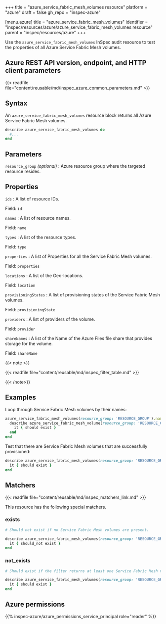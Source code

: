 +++
title = "azure_service_fabric_mesh_volumes resource"
platform = "azure"
draft = false
gh_repo = "inspec-azure"

[menu.azure]
title = "azure_service_fabric_mesh_volumes"
identifier = "inspec/resources/azure/azure_service_fabric_mesh_volumes resource"
parent = "inspec/resources/azure"
+++

Use the `azure_service_fabric_mesh_volumes` InSpec audit resource to test the properties of all Azure Service Fabric Mesh volumes.

## Azure REST API version, endpoint, and HTTP client parameters

{{< readfile file="content/reusable/md/inspec_azure_common_parameters.md" >}}

## Syntax

An `azure_service_fabric_mesh_volumes` resource block returns all Azure Service Fabric Mesh volumes.

```ruby
describe azure_service_fabric_mesh_volumes do
  #...
end
```

## Parameters

`resource_group` _(optional)_
: Azure resource group where the targeted resource resides.

## Properties

`ids`
: A list of resource IDs.

  Field: `id`

`names`
: A list of resource names.

  Field: `name`

`types`
: A list of the resource types.

  Field: `type`

`properties`
: A list of Properties for all the Service Fabric Mesh volumes.

  Field: `properties`

`locations`
: A list of the Geo-locations.

  Field: `location`

`provisioningStates`
: A list of provisioning states of the Service Fabric Mesh volumes.

  Field: `provisioningState`

`providers`
: A list of providers of the volume.

  Field: `provider`

`shareNames`
: A list of the Name of the Azure Files file share that provides storage for the volume.

  Field: `shareName`

{{< note >}}

{{< readfile file="content/reusable/md/inspec_filter_table.md" >}}

{{< /note>}}

## Examples

Loop through Service Fabric Mesh volumes by their names:

```ruby
azure_service_fabric_mesh_volumes(resource_group: 'RESOURCE_GROUP').names.each do |name|
  describe azure_service_fabric_mesh_volume(resource_group: 'RESOURCE_GROUP', name: name) do
    it { should exist }
  end
end
```

Test that there are Service Fabric Mesh volumes that are successfully provisioned:

```ruby
describe azure_service_fabric_mesh_volumes(resource_group: 'RESOURCE_GROUP').where(provisioningState: 'Succeeded') do
  it { should exist }
end
```

## Matchers

{{< readfile file="content/reusable/md/inspec_matchers_link.md" >}}

This resource has the following special matchers.

### exists

```ruby
# Should not exist if no Service Fabric Mesh volumes are present.

describe azure_service_fabric_mesh_volumes(resource_group: 'RESOURCE_GROUP') do
  it { should_not exist }
end
```

### not_exists

```ruby
# Should exist if the filter returns at least one Service Fabric Mesh volume.

describe azure_service_fabric_mesh_volumes(resource_group: 'RESOURCE_GROUP') do
  it { should exist }
end
```

## Azure permissions

{{% inspec-azure/azure_permissions_service_principal role="reader" %}}
